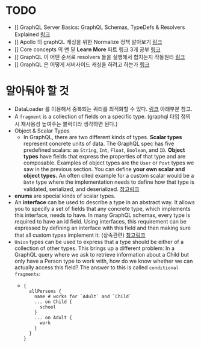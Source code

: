# TODO
- [] GraphQL Server Basics: GraphQL Schemas, TypeDefs & Resolvers Explained [링크](https://www.prisma.io/blog/graphql-server-basics-the-schema-ac5e2950214e)
- [] Apollo 의 graphQL 캐싱을 위한 Normalize 정책 알아보기 [링크](https://www.apollographql.com/blog/the-concepts-of-graphql-bc68bd819be3/)
- [] Core concepts 의 맨 밑 **Learn More** 파트 링크 3개 공부 [링크](https://www.howtographql.com/basics/2-core-concepts/)
- [] GraphQL 이 어떤 순서로 resolvers 들을 실행해서 합치는지 작동원리 [링크](https://www.apollographql.com/blog/graphql-explained-5844742f195e/)
- [] GraphQL 은 어떻게 서버사이드 캐싱을 하려고 하는가 [링크](https://graphql.org/learn/caching/)

# 알아둬야 할 것
- DataLoader 를 이용해서 중복되는 쿼리를 최적화할 수 있다. [링크](https://www.howtographql.com/advanced/1-server/) 아래부분 참고.
- A `fragment` is a collection of fields on a specific type. (graphql 타입 정의시 재사용성 높여주는 블럭이라 생각하면 된다.)
- Object & Scalar Types
    - In GraphQL, there are two different kinds of types.
    **Scalar types** represent concrete units of data. The GraphQL spec has five predefined scalars: as `String`, `Int`, `Float`, `Boolean`, and `ID`.
    **Object types** have fields that express the properties of that type and are composable. Examples of object types are the `User` or `Post` types we saw in the previous section. You can define **your own scalar and object types.** An often cited example for a custom scalar would be a `Date` type where the implementation needs to define how that type is validated, serialized, and deserialized. [참고링크](https://www.howtographql.com/advanced/2-more-graphql-concepts/)
- **enums** are special kinds of scalar types.
- An **interface** can be used to describe a type in an abstract way. It allows you to specify a set of fields that any concrete type, which implements this interface, needs to have. In many GraphQL schemas, every type is required to have an id field. Using interfaces, this requirement can be expressed by defining an interface with this field and then making sure that all custom types implement it: (상속관련) [참고링크](https://www.howtographql.com/advanced/2-more-graphql-concepts/)
- `Union` types can be used to express that a type should be either of a collection of other types. This brings up a different problem: In a GraphQL query where we ask to retrieve information about a Child but only have a Person type to work with, how do we know whether we can actually access this field? The answer to this is called `conditional fragments`:
    - ```
      {
        allPersons {
          name # works for `Adult` and `Child`
          ... on Child {
            school
          }
          ... on Adult {
            work
          }
        }
      }
      ```